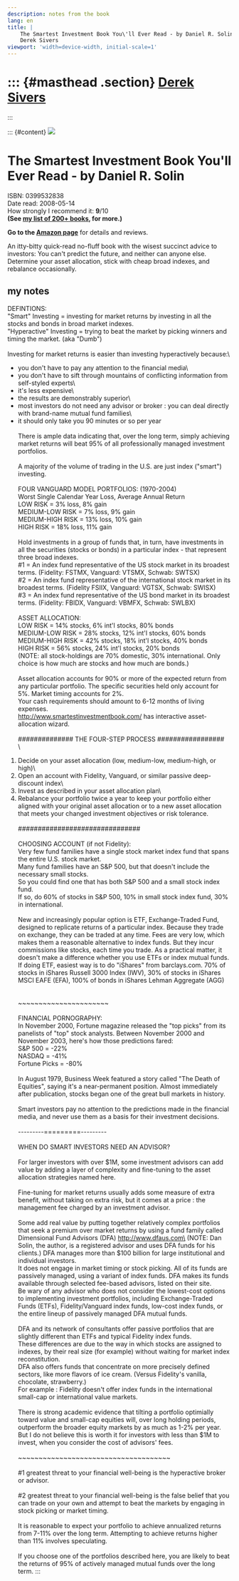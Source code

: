 ```yaml
---
description: notes from the book
lang: en
title: |
    The Smartest Investment Book You\'ll Ever Read - by Daniel R. Solin \|
    Derek Sivers
viewport: 'width=device-width, initial-scale=1'
---
```


::: {#masthead .section}
[Derek Sivers](/ "Derek Sivers")
================================
:::

::: {#content}
![](/images/SmartestInvestmentBook.gif)

The Smartest Investment Book You\'ll Ever Read - by Daniel R. Solin
===================================================================

ISBN: 0399532838\
Date read: 2008-05-14\
How strongly I recommend it: **9**/10\
**(See [my list of 200+ books](/book), for more.)**

**Go to the [Amazon
page](https://www.amazon.com/s?k=0399532838&tag=sivers-20)** for details
and reviews.

An itty-bitty quick-read no-fluff book with the wisest succinct advice
to investors: You can\'t predict the future, and neither can anyone
else. Determine your asset allocation, stick with cheap broad indexes,
and rebalance occasionally.

my notes
--------

DEFINTIONS:\
\"Smart\" Investing = investing for market returns by investing in all
the stocks and bonds in broad market indexes.\
\"Hyperactive\" Investing = trying to beat the market by picking winners
and timing the market. (aka \"Dumb\")\
\
Investing for market returns is easier than investing hyperactively
because:\
- you don\'t have to pay any attention to the financial media\
- you don\'t have to sift through mountains of conflicting information
from self-styled experts\
- it\'s less expensive\
- the results are demonstrably superior\
- most investors do not need any advisor or broker : you can deal
directly with brand-name mutual fund families\
- it should only take you 90 minutes or so per year\
\
There is ample data indicating that, over the long term, simply
achieving market returns will beat 95% of all professionally managed
investment portfolios.\
\
A majority of the volume of trading in the U.S. are just index
(\"smart\") investing.\
\
FOUR VANGUARD MODEL PORTFOLIOS: (1970-2004)\
Worst Single Calendar Year Loss, Average Annual Return\
LOW RISK = 3% loss, 8% gain\
MEDIUM-LOW RISK = 7% loss, 9% gain\
MEDIUM-HIGH RISK = 13% loss, 10% gain\
HIGH RISK = 18% loss, 11% gain\
\
Hold investments in a group of funds that, in turn, have investments in
all the securities (stocks or bonds) in a particular index - that
represent three broad indexes.\
\#1 = An index fund representative of the US stock market in its
broadest terms. (Fidelity: FSTMX, Vanguard: VTSMX, Schwab: SWTSX)\
\#2 = An index fund representative of the international stock market in
its broadest terms. (Fidelity FSIIX, Vanguard: VGTSX, Schwab: SWISX)\
\#3 = An index fund representative of the US bond market in its broadest
terms. (Fidelity: FBIDX, Vanguard: VBMFX, Schwab: SWLBX)\
\
ASSET ALLOCATION:\
LOW RISK = 14% stocks, 6% int\'l stocks, 80% bonds\
MEDIUM-LOW RISK = 28% stocks, 12% int\'l stocks, 60% bonds\
MEDIUM-HIGH RISK = 42% stocks, 18% int\'l stocks, 40% bonds\
HIGH RISK = 56% stocks, 24% int\'l stocks, 20% bonds\
(NOTE: all stock-holdings are 70% domestic, 30% international. Only
choice is how much are stocks and how much are bonds.)\
\
Asset allocation accounts for 90% or more of the expected return from
any particular portfolio. The specific securities held only account for
5%. Market timing accounts for 2%.\
Your cash requirements should amount to 6-12 months of living expenses.\
http://www.smartestinvestmentbook.com/ has interactive asset-allocation
wizard.\
\
\#\#\#\#\#\#\#\#\#\#\#\#\#\# THE FOUR-STEP PROCESS
\#\#\#\#\#\#\#\#\#\#\#\#\#\#\#\#\#\
\
1. Decide on your asset allocation (low, medium-low, medium-high, or
high)\
2. Open an account with Fidelity, Vanguard, or similar passive
deep-discount index\
3. Invest as described in your asset allocation plan\
4. Rebalance your portfolio twice a year to keep your portfolio either
aligned with your original asset allocation or to a new asset allocation
that meets your changed investment objectives or risk tolerance.\
\
\#\#\#\#\#\#\#\#\#\#\#\#\#\#\#\#\#\#\#\#\#\#\#\#\#\#\#\#\#\#\#\
\
CHOOSING ACCOUNT (if not Fidelity):\
Very few fund families have a single stock market index fund that spans
the entire U.S. stock market.\
Many fund families have an S&P 500, but that doesn\'t include the
necessary small stocks.\
So you could find one that has both S&P 500 and a small stock index
fund.\
If so, do 60% of stocks in S&P 500, 10% in small stock index fund, 30%
in international.\
\
New and increasingly popular option is ETF, Exchange-Traded Fund,
designed to replicate returns of a particular index. Because they trade
on exchange, they can be traded at any time. Fees are very low, which
makes them a reasonable alternative to index funds. But they incur
commissions like stocks, each time you trade. As a practical matter, it
doesn\'t make a difference whether you use ETFs or index mutual funds.\
If doing ETF, easiest way is to do \"iShares\" from barclays.com. 70% of
stocks in iShares Russell 3000 Index (IWV), 30% of stocks in iShares
MSCI EAFE (EFA), 100% of bonds in iShares Lehman Aggregate (AGG)\
\
\
\~\~\~\~\~\~\~\~\~\~\~\~\~\~\~\~\~\~\~\~\~\~\
\
FINANCIAL PORNOGRAPHY:\
In November 2000, Fortune magazine released the \"top picks\" from its
panelists of \"top\" stock analysts. Between November 2000 and November
2003, here\'s how those predictions fared:\
S&P 500 = -22%\
NASDAQ = -41%\
Fortune Picks = -80%\
\
In August 1979, Business Week featured a story called \"The Death of
Equities\", saying it\'s a near-permanent position. Almost immediately
after publication, stocks began one of the great bull markets in
history.\
\
Smart investors pay no attention to the predictions made in the
financial media, and never use them as a basis for their investment
decisions.\
\
\-\-\-\-\-\-\-\--=========\-\-\-\-\-\-\-\--\
\
WHEN DO SMART INVESTORS NEED AN ADVISOR?\
\
For larger investors with over \$1M, some investment advisors can add
value by adding a layer of complexity and fine-tuning to the asset
allocation strategies named here.\
\
Fine-tuning for market returns usually adds some measure of extra
benefit, without taking on extra risk, but it comes at a price : the
management fee charged by an investment advisor.\
\
Some add real value by putting together relatively complex portfolios
that seek a premium over market returns by using a fund family called
Dimensional Fund Advisors (DFA) http://www.dfaus.com\
(NOTE: Dan Solin, the author, is a registered advisor and uses DFA funds
for his clients.) DFA manages more than \$100 billion for large
institutional and individual investors.\
It does not engage in market timing or stock picking. All of its funds
are passively managed, using a variant of index funds. DFA makes its
funds available through selected fee-based advisors, listed on their
site.\
Be wary of any advisor who does not consider the lowest-cost options to
implementing investment portfolios, including Exchange-Traded Funds
(ETFs), Fidelity/Vanguard index funds, low-cost index funds, or the
entire lineup of passively managed DFA mutual funds.\
\
DFA and its network of consultants offer passive portfolios that are
slightly different than ETFs and typical Fidelity index funds.\
These differences are due to the way in which stocks are assigned to
indexes, by their real size (for example) without waiting for market
index reconstitution.\
DFA also offers funds that concentrate on more precisely defined
sectors, like more flavors of ice cream. (Versus Fidelity\'s vanilla,
chocolate, strawberry.)\
For example : Fidelity doesn\'t offer index funds in the international
small-cap or international value markets.\
\
There is strong academic evidence that tilting a portfolio optimially
toward value and small-cap equities will, over long holding periods,
outperform the broader equity markets by as much as 1-2% per year.\
But I do not believe this is worth it for investors with less than \$1M
to invest, when you consider the cost of advisors\' fees.\
\
\~\~\~\~\~\~\~\~\~\~\~\~\~\~\~\~\~\~\~\~\~\~\~\~\~\~\~\~\~\~\~\~\~\~\~\~\~\
\
\#1 greatest threat to your financial well-being is the hyperactive
broker or advisor.\
\
\#2 greatest threat to your financial well-being is the false belief
that you can trade on your own and attempt to beat the markets by
engaging in stock picking or market timing.\
\
It is reasonable to expect your portfolio to achieve annualized returns
from 7-11% over the long term. Attempting to achieve returns higher than
11% involves speculating.\
\
If you choose one of the portfolios described here, you are likely to
beat the returns of 95% of actively managed mutual funds over the long
term.
:::
